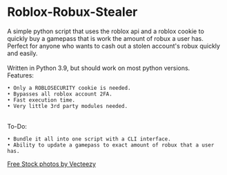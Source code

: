 # Roblox-Robux-Stealer
A simple python script that uses the roblox api and a roblox cookie to quickly buy a gamepass that is work the amount of robux a user has.\
Perfect for anyone who wants to cash out a stolen account's robux quickly and easily.\
\
Written in Python 3.9, but should work on most python versions.
\
Features:
```
• Only a ROBLOSECURITY cookie is needed.
• Bypasses all roblox account 2FA.
• Fast execution time.
• Very little 3rd party modules needed.
```
\
To-Do:
```
• Bundle it all into one script with a CLI interface.
• Ability to update a gamepass to exact amount of robux that a user has.
```
<a href="https://www.vecteezy.com/free-photos">Free Stock photos by Vecteezy</a>
